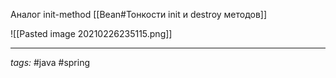 Аналог init-method [[Bean#Тонкости init и destroy методов]]

![[Pasted image 20210226235115.png]]

---
*tags:* #java  #spring 